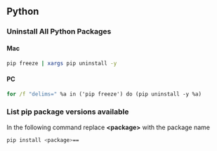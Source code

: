 ## Python

### Uninstall All Python Packages

#### Mac

```bash
pip freeze | xargs pip uninstall -y
```

#### PC

```cmd
for /f "delims=" %a in ('pip freeze') do (pip uninstall -y %a)
```

### List pip package versions available

In the following command replace **\<package\>** with the package name

```bash
pip install <package>==
```
